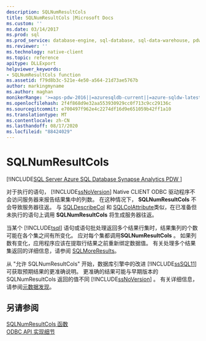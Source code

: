 ```yaml
---
description: SQLNumResultCols
title: SQLNumResultCols |Microsoft Docs
ms.custom: ''
ms.date: 03/14/2017
ms.prod: sql
ms.prod_service: database-engine, sql-database, sql-data-warehouse, pdw
ms.reviewer: ''
ms.technology: native-client
ms.topic: reference
apitype: DLLExport
helpviewer_keywords:
- SQLNumResultCols function
ms.assetid: f79d8b3c-521e-4e50-a564-21d73ae5767b
author: markingmyname
ms.author: maghan
monikerRange: '>=aps-pdw-2016||=azuresqldb-current||=azure-sqldw-latest||>=sql-server-2016||=sqlallproducts-allversions||>=sql-server-linux-2017||=azuresqldb-mi-current'
ms.openlocfilehash: 2f4f868d9e32aa553930929cc0f713c9cc29136c
ms.sourcegitcommit: e700497f962e4c2274df16d9e651059b42ff1a10
ms.translationtype: MT
ms.contentlocale: zh-CN
ms.lasthandoff: 08/17/2020
ms.locfileid: "88424029"
---
```

# <a name="sqlnumresultcols"></a>SQLNumResultCols
[!INCLUDE[SQL Server Azure SQL Database Synapse Analytics PDW ](../../includes/applies-to-version/sql-asdb-asdbmi-asa-pdw.md)]

  对于执行的语句， [!INCLUDE[ssNoVersion](../../includes/ssnoversion-md.md)] Native CLIENT ODBC 驱动程序不会访问服务器来报告结果集中的列数。 在这种情况下， **SQLNumResultCols** 不会导致服务器往返。 与 [SQLDescribeCol](../../relational-databases/native-client-odbc-api/sqldescribecol.md) 和 [SQLColAttribute](../../relational-databases/native-client-odbc-api/sqlcolattribute.md)类似，在已准备但未执行的语句上调用 **SQLNumResultCols** 将生成服务器往返。  
  
 当某个 [!INCLUDE[tsql](../../includes/tsql-md.md)] 语句或语句批处理返回多个结果行集时，结果集列的个数可能在各个集之间有所变化。 应对每个集都调用**SQLNumResultCols** 。 如果列数有变化，应用程序应该在提取行结果之前重新绑定数据值。 有关处理多个结果集返回的详细信息，请参阅 [SQLMoreResults](../../relational-databases/native-client-odbc-api/sqlmoreresults.md)。  
  
 从 "允许 SQLNumResultCols" 开始，数据库引擎中的改进 [!INCLUDE[ssSQL11](../../includes/sssql11-md.md)] 可获取预期结果的更准确说明。 更准确的结果可能与早期版本的 SQLNumResultCols 返回的值不同 [!INCLUDE[ssNoVersion](../../includes/ssnoversion-md.md)] 。 有关详细信息，请参阅[元数据发现](../../relational-databases/native-client/features/metadata-discovery.md)。  
  
## <a name="see-also"></a>另请参阅  
 [SQLNumResultCols 函数](https://go.microsoft.com/fwlink/?LinkId=59359)   
 [ODBC API 实现细节](../../relational-databases/native-client-odbc-api/odbc-api-implementation-details.md)  
  
  
